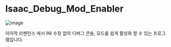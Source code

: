 # Isaac_Debug_Mod_Enabler
![image](https://user-images.githubusercontent.com/31213158/232247090-a70d355c-50fd-4ed9-9d92-061127bbeabd.png)

아이작 리펜턴스 에서 INI 수정 없이 디버그 콘솔, 모드를 쉽게 활성화 할 수 있는 프로그램입니다.
